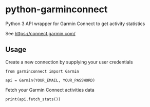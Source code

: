 # python-garminconnect
Python 3 API wrapper for Garmin Connect to get activity statistics

See https://connect.garmin.com/

## Usage
Create a new connection by supplying your user credentials
```
from garminconnect import Garmin

api = Garmin(YOUR_EMAIL, YOUR_PASSWORD)
```

Fetch your Garmin Connect activities data
```
print(api.fetch_stats())
```
